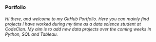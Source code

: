 ### Portfolio

###### Hi there, and welcome to my GitHub Portfolio. Here you can mainly find projects I have worked during my time as a data science student at CodeClan. My aim is to add new data projects over the coming weeks in Python, SQL and Tableau. 
